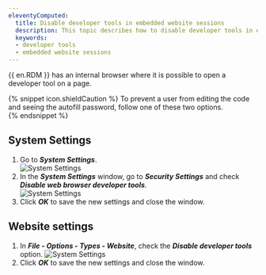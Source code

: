 ```yaml
---
eleventyComputed:
  title: Disable developer tools in embedded website sessions
  description: This topic describes how to disable developer tools in embedded website sessions.
  keywords:
  - developer tools
  - embedded website sessions
---
```

{{ en.RDM }} has an internal browser where it is possible to open a developer tool on a page.

{% snippet icon.shieldCaution %}
To prevent a user from editing the code and seeing the autofill password, follow one of these two options.  
{% endsnippet %}  

## System Settings 

1. Go to ***System Settings***.  
![System Settings](https://webdevolutions.azureedge.net/docs/en/kb/KB6011.png)  
1. In the ***System Settings*** window, go to ***Security Settings*** and check ***Disable web browser developer tools***.  
![System Settings](https://webdevolutions.azureedge.net/docs/en/kb/KB6012.png)  
1. Click ***OK*** to save the new settings and close the window.  

## Website settings

1. In ***File - Options - Types - Website***, check the ***Disable developer tools*** option.
![System Settings](https://webdevolutions.azureedge.net/docs/en/kb/KB6013.png)  
1. Click ***OK*** to save the new settings and close the window.  
